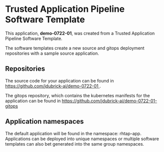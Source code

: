 # Trusted Application Pipeline Software Template

This application, **demo-0722-01**, was created from a Trusted Application Pipeline Software Template.

The software templates create a new source and gitops deployment repositories with a sample source application. 

## Repositories

The source code for your application can be found in [https://github.com/jdubrick-ai/demo-0722-01 ](https://github.com/jdubrick-ai/demo-0722-01 ).
 
The gitops repository, which contains the kubernetes manifests for the application can be found in 
[https://github.com/jdubrick-ai/demo-0722-01-gitops ](https://github.com/jdubrick-ai/demo-0722-01-gitops ) 

## Application namespaces 

The default application will be found in the namespace: rhtap-app. Applications can be deployed into unique namespaces or multiple software templates can also bet generated into the same group namespaces.  